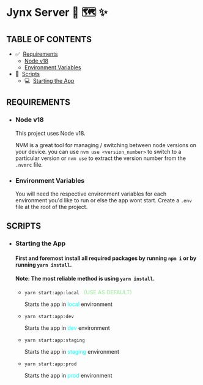 # **Jynx Server** 💬 🗺️ ✨

## **TABLE OF CONTENTS**

- ✅&nbsp;&nbsp;[Requirements](#requirements)
  - [Node v18](#node-v18)
  - [Environment Variables](#environment-variables)
- 🔡&nbsp;&nbsp;[Scripts](#scripts)
  - 💻&nbsp;&nbsp;[Starting the App](#starting-the-app)

## **REQUIREMENTS**

- ### **Node v18**

  This project uses Node v18.

  NVM is a great tool for managing / switching between node versions on your device. you can use `nvm use <version_number>` to switch to a particular version or `nvm use` to extract the version number from the `.nvmrc` file.

- ### **Environment Variables**

  You will need the respective environment variables for each environment you'd like to run or else the app wont start. Create a `.env` file at the root of the project.

## **SCRIPTS**

- ### **Starting the App**

  #### First and foremost install all required packages by running `npm i` or by running `yarn install`.

  #### **Note:** The most reliable method is using `yarn install`.

  - `yarn start:app:local` <span style="color:lightgreen">&nbsp;&nbsp;(USE AS DEFAULT)</span>

    Starts the app in <span style="color:cyan">local</span> environment

  - `yarn start:app:dev`

    Starts the app in <span style="color:cyan">dev</span> environment

  - `yarn start:app:staging`

    Starts the app in <span style="color:cyan">staging</span> environment

  - `yarn start:app:prod`

    Starts the app in <span style="color:cyan">prod</span> environment
